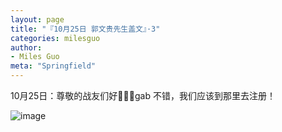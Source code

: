 ```yaml
---
layout: page
title: "『10月25日 郭文贵先生盖文』·3"
categories: milesguo
author:
- Miles Guo
meta: "Springfield"
---
```


10月25日：尊敬的战友们好🙏🙏🙏gab 不错，我们应该到那里去注册！

![image](../../../../image/milesguo/2020_10_25_Miles_Guo_Getter_3_1.jpeg)

